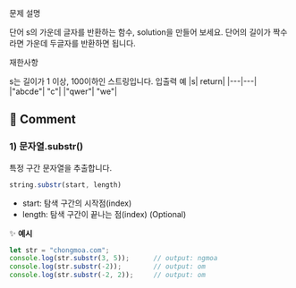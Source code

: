 문제 설명

단어 s의 가운데 글자를 반환하는 함수, solution을 만들어 보세요. 단어의 길이가 짝수라면 가운데 두글자를 반환하면 됩니다.

재한사항

s는 길이가 1 이상, 100이하인 스트링입니다.
입출력 예
|s|	return|
|---|---|
|"abcde"|	"c"|
|"qwer"|	"we"|

## 🤞 Comment

### 1) 문자열.substr()
특정 구간 문자열을 추출합니다.

```javascript
string.substr(start, length)
```

- start: 탐색 구간의 시작점(index)
- length: 탐색 구간이 끝나는 점(index) (Optional)

✨ **예시**

```javascript
let str = "chongmoa.com";
console.log(str.substr(3, 5));      // output: ngmoa
console.log(str.substr(-2));        // output: om
console.log(str.substr(-2, 2));     // output: om
```